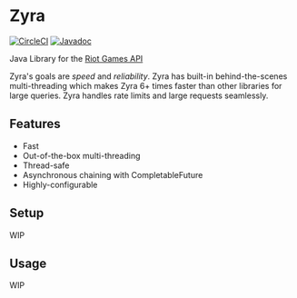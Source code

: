 # Zyra

[![CircleCI](https://circleci.com/gh/MingweiSamuel/Zyra/tree/develop.svg?style=shield)](https://circleci.com/gh/MingweiSamuel/Zyra/tree/develop)
[![Javadoc](https://img.shields.io/badge/javadoc-latest-blue.svg)](https://mingweisamuel.github.io/Zyra/)
<!--[![Build Status](https://travis-ci.org/MingweiSamuel/Zyra.svg?branch=develop)](https://travis-ci
.org/MingweiSamuel/Zyra)-->

Java Library for the [Riot Games API](https://developer.riotgames.com/)

Zyra's goals are *speed* and *reliability*. Zyra has built-in behind-the-scenes multi-threading which
makes Zyra 6+ times faster than other libraries for large queries. Zyra handles rate limits and large
requests seamlessly.


## Features

* Fast
* Out-of-the-box multi-threading
* Thread-safe
* Asynchronous chaining with CompletableFuture
* Highly-configurable


## Setup

WIP


## Usage

WIP
